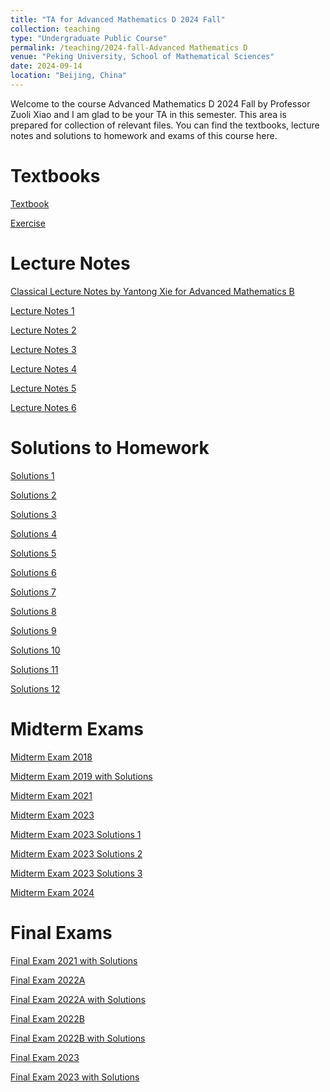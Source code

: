 ```yaml
---
title: "TA for Advanced Mathematics D 2024 Fall"
collection: teaching
type: "Undergraduate Public Course"
permalink: /teaching/2024-fall-Advanced Mathematics D
venue: "Peking University, School of Mathematical Sciences"
date: 2024-09-14
location: "Beijing, China"
---
```


Welcome to the course Advanced Mathematics D 2024 Fall by Professor Zuoli Xiao and I am glad to be your TA in this semester. This area is prepared for collection of relevant files. You can find the textbooks, lecture notes and solutions to homework and exams of this course here.

Textbooks
======
[Textbook](../assets/textbook.pdf)

[Exercise](../assets/exercise.pdf)

Lecture Notes
======
[Classical Lecture Notes by Yantong Xie for Advanced Mathematics B](https://darkoxie.github.io/)

[Lecture Notes 1](../assets/Lecture_Notes_1.pdf)

[Lecture Notes 2](../assets/Lecture_Notes_2.pdf)

[Lecture Notes 3](../assets/Lecture_Notes_3.pdf)

[Lecture Notes 4](../assets/Lecture_Notes_4.pdf)

[Lecture Notes 5](../assets/Lecture_Notes_5.pdf)

[Lecture Notes 6](../assets/Lecture_Notes_6.pdf)

Solutions to Homework
======
[Solutions 1](../assets/Solutions1.pdf)

[Solutions 2](../assets/Solutions2.pdf)

[Solutions 3](../assets/Solutions3.pdf)

[Solutions 4](../assets/Solutions_4.pdf)

[Solutions 5](../assets/Solutions_5.pdf)

[Solutions 6](../assets/Solutions_6.pdf)

[Solutions 7](../assets/Solutions_7.pdf)

[Solutions 8](../assets/Solutions_8.pdf)

[Solutions 9](../assets/Solutions_9.pdf)

[Solutions 10](../assets/Solutions_10.pdf)

[Solutions 11](../assets/Solutions_11.pdf)

[Solutions 12](../assets/Solutions_12.pdf)

Midterm Exams
======
[Midterm Exam 2018](../assets/MidtermExam-Calculus2018.pdf)

[Midterm Exam 2019 with Solutions](../assets/MidtermExam-Calculus2019.pdf)

[Midterm Exam 2021](../images/MidtermExam-Calculus2021.jpeg)

[Midterm Exam 2023](../assets/MidtermExam-Calculus2023.pdf)

[Midterm Exam 2023 Solutions 1](../images/MidtermExam-Calculus2023-Solution1.jpg)

[Midterm Exam 2023 Solutions 2](../images/MidtermExam-Calculus2023-Solution2.jpg)

[Midterm Exam 2023 Solutions 3](../images/MidtermExam-Calculus2023-Solution3.jpg)

[Midterm Exam 2024](../assets/MidtermExam-Calculus2024.pdf)

Final Exams
======
[Final Exam 2021 with Solutions](../assets/FinalExam-Calculus2021Solutions.pdf)

[Final Exam 2022A](../assets/FinalExam-Calculus2022A.pdf)

[Final Exam 2022A with Solutions](../assets/FinalExam-Calculus2022ASolutions.pdf)

[Final Exam 2022B](../assets/FinalExam-Calculus2022B.pdf)

[Final Exam 2022B with Solutions](../assets/FinalExam-Calculus2022BSolutions.pdf)

[Final Exam 2023](../assets/FinalExam-Calculus2023.pdf)

[Final Exam 2023 with Solutions](../assets/FinalExam-Calculus2023Solutions.pdf)
